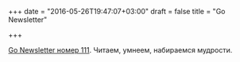+++
date = "2016-05-26T19:47:07+03:00"
draft = false
title = "Go Newsletter"

+++

<p><a href="http://golangweekly.com/issues/111">Go Newsletter номер&nbsp;111</a>. Читаем, умнеем, набираемся мудрости.</p>


